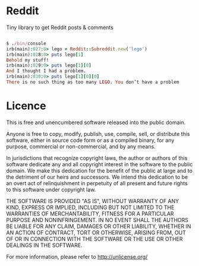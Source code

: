 # Reddit
Tiny library to get Reddit posts &amp; comments

```ruby

$ ./bin/console
irb(main):027:0> lego = Reddit::Subreddit.new('lego')
irb(main):028:0> puts lego[1]
Behold my stuff!
irb(main):029:0> puts lego[1][0]
And I thought I had a problem.
irb(main):030:0> puts lego[1][0][0]
There is no such thing as too many LEGO. You don’t have a problem
```


# Licence
This is free and unencumbered software released into the public domain.

Anyone is free to copy, modify, publish, use, compile, sell, or
distribute this software, either in source code form or as a compiled
binary, for any purpose, commercial or non-commercial, and by any
means.

In jurisdictions that recognize copyright laws, the author or authors
of this software dedicate any and all copyright interest in the
software to the public domain. We make this dedication for the benefit
of the public at large and to the detriment of our heirs and
successors. We intend this dedication to be an overt act of
relinquishment in perpetuity of all present and future rights to this
software under copyright law.

THE SOFTWARE IS PROVIDED "AS IS", WITHOUT WARRANTY OF ANY KIND,
EXPRESS OR IMPLIED, INCLUDING BUT NOT LIMITED TO THE WARRANTIES OF
MERCHANTABILITY, FITNESS FOR A PARTICULAR PURPOSE AND NONINFRINGEMENT.
IN NO EVENT SHALL THE AUTHORS BE LIABLE FOR ANY CLAIM, DAMAGES OR
OTHER LIABILITY, WHETHER IN AN ACTION OF CONTRACT, TORT OR OTHERWISE,
ARISING FROM, OUT OF OR IN CONNECTION WITH THE SOFTWARE OR THE USE OR
OTHER DEALINGS IN THE SOFTWARE.

For more information, please refer to <http://unlicense.org/>
